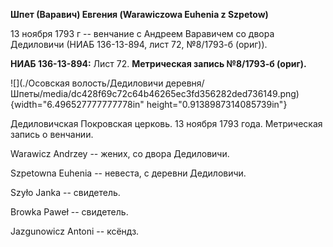 **Шпет (Варавич) Евгения (Warawiczowa Euhenia z Szpetow)**

13 ноября 1793 г -- венчание с Андреем Варавичем со двора Дедиловичи
(НИАБ 136-13-894, лист 72, №8/1793-б (ориг)).

**НИАБ 136-13-894:** Лист 72. **Метрическая запись №8/1793-б (ориг).**

![](./Осовская волость/Дедиловичи деревня/Шпеты/media/dc428f69c72c64b46265ec3fd356282ded736149.png){width="6.496527777777778in"
height="0.9138987314085739in"}

Дедиловичская Покровская церковь. 13 ноября 1793 года. Метрическая
запись о венчании.

Warawicz Andrzey -- жених, со двора Дедиловичи.

Szpetowna Euhenia -- невеста, с деревни Дедиловичи.

Szyło Janka -- свидетель.

Browka Paweł -- свидетель.

Jazgunowicz Antoni -- ксёндз.
